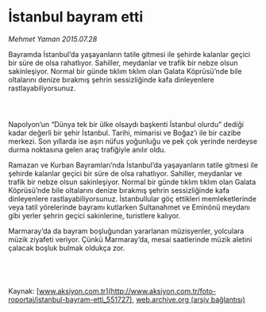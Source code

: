 # İstanbul bayram etti

*Mehmet Yaman 2015.07.28*

<div class="pNewsDetailMainContent" itemprop="articleBody">
 <p>
  Bayramda İstanbul’da yaşayanların tatile gitmesi ile şehirde kalanlar geçici bir süre de olsa rahatlıyor. Sahiller, meydanlar ve trafik bir nebze olsun sakinleşiyor. Normal bir günde tıklım tıklım olan Galata Köprüsü’nde bile oltalarını denize bırakmış şehrin sessizliğinde kafa dinleyenlere rastlayabiliyorsunuz.
 </p>
 <p>
  <img alt="" src="http://web.archive.org/web/20150805110556im_/http://medya.aksiyon.com.tr//aksiyon/2015/07/28/570257.jpg "/>
 </p>
 <p>
  <img alt="" src="http://web.archive.org/web/20150805110556im_/http://medya.aksiyon.com.tr//aksiyon/2015/07/28/570258.jpg "/>
 </p>
 <p>
  <img alt="" src="http://web.archive.org/web/20150805110556im_/http://medya.aksiyon.com.tr//aksiyon/2015/07/28/570259.jpg "/>
 </p>
 <p>
  Napolyon’un “Dünya tek bir ülke olsaydı başkenti İstanbul olurdu” dediği kadar değerli bir şehir İstanbul. Tarihi, mimarisi ve Boğaz’ı ile bir cazibe merkezi. Son yıllarda ise aşırı nüfus yoğunluğu ve pek çok yerinde nerdeyse durma noktasına gelen araç trafiğiyle anılır oldu.
 </p>
 <p>
  Ramazan ve Kurban Bayramları’nda İstanbul’da yaşayanların tatile gitmesi ile şehirde kalanlar geçici bir süre de olsa rahatlıyor. Sahiller, meydanlar ve trafik bir nebze olsun sakinleşiyor. Normal bir günde tıklım tıklım olan Galata Köprüsü’nde bile oltalarını denize bırakmış şehrin sessizliğinde kafa dinleyenlere rastlayabiliyorsunuz. İstanbullular göç ettikleri memleketlerinde veya tatil yörelerinde bayramı kutlarken Sultanahmet ve Eminönü meydanı gibi yerler şehrin geçici sakinlerine, turistlere kalıyor.
 </p>
 <p>
  Marmaray’da da bayram boşluğundan yararlanan müzisyenler, yolculara müzik ziyafeti veriyor. Çünkü Marmaray’da, mesai saatlerinde müzik aletini çalacak boşluk bulmak oldukça zor.
 </p>
 <p>
  <img alt="" src="http://web.archive.org/web/20150805110556im_/http://medya.aksiyon.com.tr//aksiyon/2015/07/28/570260.jpg "/>
 </p>
 <p>
  <img alt="" src="http://web.archive.org/web/20150805110556im_/http://medya.aksiyon.com.tr//aksiyon/2015/07/28/570261.jpg "/>
 </p>
 <p>
  <img alt="" src="http://web.archive.org/web/20150805110556im_/http://medya.aksiyon.com.tr//aksiyon/2015/07/28/570262.jpg "/>
 </p>
 <p>
  <img alt="" src="http://web.archive.org/web/20150805110556im_/http://medya.aksiyon.com.tr//aksiyon/2015/07/28/570263.jpg "/>
 </p>
</div>


Kaynak: [www.aksiyon.com.tr](http://www.aksiyon.com.tr/foto-roportaj/istanbul-bayram-etti_551727), [web.archive.org (arşiv bağlantısı)](http://web.archive.org/web/20150805110556/http://www.aksiyon.com.tr/foto-roportaj/istanbul-bayram-etti_551727)
